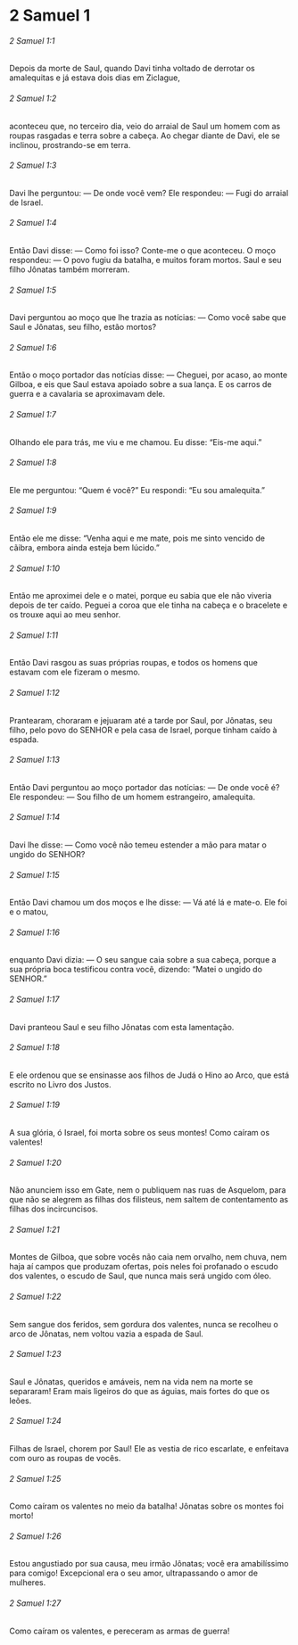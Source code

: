 # 2 Samuel 1

###### 2 Samuel 1:1

Depois da morte de Saul, quando Davi tinha voltado de derrotar os amalequitas e já estava dois dias em Ziclague,

###### 2 Samuel 1:2

aconteceu que, no terceiro dia, veio do arraial de Saul um homem com as roupas rasgadas e terra sobre a cabeça. Ao chegar diante de Davi, ele se inclinou, prostrando-se em terra.

###### 2 Samuel 1:3

Davi lhe perguntou: — De onde você vem? Ele respondeu: — Fugi do arraial de Israel.

###### 2 Samuel 1:4

Então Davi disse: — Como foi isso? Conte-me o que aconteceu. O moço respondeu: — O povo fugiu da batalha, e muitos foram mortos. Saul e seu filho Jônatas também morreram.

###### 2 Samuel 1:5

Davi perguntou ao moço que lhe trazia as notícias: — Como você sabe que Saul e Jônatas, seu filho, estão mortos?

###### 2 Samuel 1:6

Então o moço portador das notícias disse: — Cheguei, por acaso, ao monte Gilboa, e eis que Saul estava apoiado sobre a sua lança. E os carros de guerra e a cavalaria se aproximavam dele.

###### 2 Samuel 1:7

Olhando ele para trás, me viu e me chamou. Eu disse: “Eis-me aqui.”

###### 2 Samuel 1:8

Ele me perguntou: “Quem é você?” Eu respondi: “Eu sou amalequita.”

###### 2 Samuel 1:9

Então ele me disse: “Venha aqui e me mate, pois me sinto vencido de cãibra, embora ainda esteja bem lúcido.”

###### 2 Samuel 1:10

Então me aproximei dele e o matei, porque eu sabia que ele não viveria depois de ter caído. Peguei a coroa que ele tinha na cabeça e o bracelete e os trouxe aqui ao meu senhor.

###### 2 Samuel 1:11

Então Davi rasgou as suas próprias roupas, e todos os homens que estavam com ele fizeram o mesmo.

###### 2 Samuel 1:12

Prantearam, choraram e jejuaram até a tarde por Saul, por Jônatas, seu filho, pelo povo do SENHOR e pela casa de Israel, porque tinham caído à espada.

###### 2 Samuel 1:13

Então Davi perguntou ao moço portador das notícias: — De onde você é? Ele respondeu: — Sou filho de um homem estrangeiro, amalequita.

###### 2 Samuel 1:14

Davi lhe disse: — Como você não temeu estender a mão para matar o ungido do SENHOR?

###### 2 Samuel 1:15

Então Davi chamou um dos moços e lhe disse: — Vá até lá e mate-o. Ele foi e o matou,

###### 2 Samuel 1:16

enquanto Davi dizia: — O seu sangue caia sobre a sua cabeça, porque a sua própria boca testificou contra você, dizendo: “Matei o ungido do SENHOR.”

###### 2 Samuel 1:17

Davi pranteou Saul e seu filho Jônatas com esta lamentação.

###### 2 Samuel 1:18

E ele ordenou que se ensinasse aos filhos de Judá o Hino ao Arco, que está escrito no Livro dos Justos.

###### 2 Samuel 1:19

A sua glória, ó Israel, foi morta sobre os seus montes! Como caíram os valentes!

###### 2 Samuel 1:20

Não anunciem isso em Gate, nem o publiquem nas ruas de Asquelom, para que não se alegrem as filhas dos filisteus, nem saltem de contentamento as filhas dos incircuncisos.

###### 2 Samuel 1:21

Montes de Gilboa, que sobre vocês não caia nem orvalho, nem chuva, nem haja aí campos que produzam ofertas, pois neles foi profanado o escudo dos valentes, o escudo de Saul, que nunca mais será ungido com óleo.

###### 2 Samuel 1:22

Sem sangue dos feridos, sem gordura dos valentes, nunca se recolheu o arco de Jônatas, nem voltou vazia a espada de Saul.

###### 2 Samuel 1:23

Saul e Jônatas, queridos e amáveis, nem na vida nem na morte se separaram! Eram mais ligeiros do que as águias, mais fortes do que os leões.

###### 2 Samuel 1:24

Filhas de Israel, chorem por Saul! Ele as vestia de rico escarlate, e enfeitava com ouro as roupas de vocês.

###### 2 Samuel 1:25

Como caíram os valentes no meio da batalha! Jônatas sobre os montes foi morto!

###### 2 Samuel 1:26

Estou angustiado por sua causa, meu irmão Jônatas; você era amabilíssimo para comigo! Excepcional era o seu amor, ultrapassando o amor de mulheres.

###### 2 Samuel 1:27

Como caíram os valentes, e pereceram as armas de guerra!

